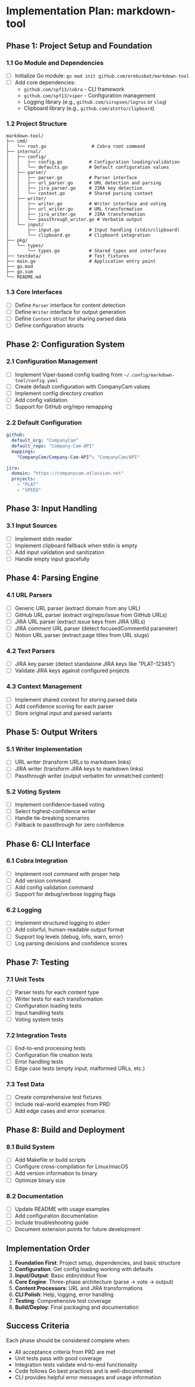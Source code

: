 # Implementation Plan: markdown-tool

## Phase 1: Project Setup and Foundation

### 1.1 Go Module and Dependencies
- [ ] Initialize Go module: `go mod init github.com/erebusbat/markdown-tool`
- [ ] Add core dependencies:
  - `github.com/spf13/cobra` - CLI framework
  - `github.com/spf13/viper` - Configuration management
  - Logging library (e.g., `github.com/sirupsen/logrus` or `slog`)
  - Clipboard library (e.g., `github.com/atotto/clipboard`)

### 1.2 Project Structure
```
markdown-tool/
├── cmd/
│   └── root.go                 # Cobra root command
├── internal/
│   ├── config/
│   │   ├── config.go          # Configuration loading/validation
│   │   └── defaults.go        # Default configuration values
│   ├── parser/
│   │   ├── parser.go          # Parser interface
│   │   ├── url_parser.go      # URL detection and parsing
│   │   ├── jira_parser.go     # JIRA key detection
│   │   └── context.go         # Shared parsing context
│   ├── writer/
│   │   ├── writer.go          # Writer interface and voting
│   │   ├── url_writer.go      # URL transformation
│   │   ├── jira_writer.go     # JIRA transformation
│   │   └── passthrough_writer.go # Verbatim output
│   └── input/
│       ├── input.go           # Input handling (stdin/clipboard)
│       └── clipboard.go       # Clipboard integration
├── pkg/
│   └── types/
│       └── types.go           # Shared types and interfaces
├── testdata/                  # Test fixtures
├── main.go                    # Application entry point
├── go.mod
├── go.sum
└── README.md
```

### 1.3 Core Interfaces
- [ ] Define `Parser` interface for content detection
- [ ] Define `Writer` interface for output generation
- [ ] Define `Context` struct for sharing parsed data
- [ ] Define configuration structs

## Phase 2: Configuration System

### 2.1 Configuration Management
- [ ] Implement Viper-based config loading from `~/.config/markdown-tool/config.yaml`
- [ ] Create default configuration with CompanyCam values
- [ ] Implement config directory creation
- [ ] Add config validation
- [ ] Support for GitHub org/repo remapping

### 2.2 Default Configuration
```yaml
github:
  default_org: "CompanyCam"
  default_repo: "Company-Cam-API"
  mappings:
    "CompanyCam/Company-Cam-API": "CompanyCam/API"

jira:
  domain: "https://companycam.atlassian.net"
  projects:
    - "PLAT"
    - "SPEED"
```

## Phase 3: Input Handling

### 3.1 Input Sources
- [ ] Implement stdin reader
- [ ] Implement clipboard fallback when stdin is empty
- [ ] Add input validation and sanitization
- [ ] Handle empty input gracefully

## Phase 4: Parsing Engine

### 4.1 URL Parsers
- [ ] Generic URL parser (extract domain from any URL)
- [ ] GitHub URL parser (extract org/repo/issue from GitHub URLs)
- [ ] JIRA URL parser (extract issue keys from JIRA URLs)
- [ ] JIRA comment URL parser (detect focusedCommentId parameter)
- [ ] Notion URL parser (extract page titles from URL slugs)

### 4.2 Text Parsers
- [ ] JIRA key parser (detect standalone JIRA keys like "PLAT-12345")
- [ ] Validate JIRA keys against configured projects

### 4.3 Context Management
- [ ] Implement shared context for storing parsed data
- [ ] Add confidence scoring for each parser
- [ ] Store original input and parsed variants

## Phase 5: Output Writers

### 5.1 Writer Implementation
- [ ] URL writer (transform URLs to markdown links)
- [ ] JIRA writer (transform JIRA keys to markdown links)
- [ ] Passthrough writer (output verbatim for unmatched content)

### 5.2 Voting System
- [ ] Implement confidence-based voting
- [ ] Select highest-confidence writer
- [ ] Handle tie-breaking scenarios
- [ ] Fallback to passthrough for zero confidence

## Phase 6: CLI Interface

### 6.1 Cobra Integration
- [ ] Implement root command with proper help
- [ ] Add version command
- [ ] Add config validation command
- [ ] Support for debug/verbose logging flags

### 6.2 Logging
- [ ] Implement structured logging to stderr
- [ ] Add colorful, human-readable output format
- [ ] Support log levels (debug, info, warn, error)
- [ ] Log parsing decisions and confidence scores

## Phase 7: Testing

### 7.1 Unit Tests
- [ ] Parser tests for each content type
- [ ] Writer tests for each transformation
- [ ] Configuration loading tests
- [ ] Input handling tests
- [ ] Voting system tests

### 7.2 Integration Tests
- [ ] End-to-end processing tests
- [ ] Configuration file creation tests
- [ ] Error handling tests
- [ ] Edge case tests (empty input, malformed URLs, etc.)

### 7.3 Test Data
- [ ] Create comprehensive test fixtures
- [ ] Include real-world examples from PRD
- [ ] Add edge cases and error scenarios

## Phase 8: Build and Deployment

### 8.1 Build System
- [ ] Add Makefile or build scripts
- [ ] Configure cross-compilation for Linux/macOS
- [ ] Add version information to binary
- [ ] Optimize binary size

### 8.2 Documentation
- [ ] Update README with usage examples
- [ ] Add configuration documentation
- [ ] Include troubleshooting guide
- [ ] Document extension points for future development

## Implementation Order

1. **Foundation First**: Project setup, dependencies, and basic structure
2. **Configuration**: Get config loading working with defaults
3. **Input/Output**: Basic stdin/stdout flow
4. **Core Engine**: Three-phase architecture (parse → vote → output)
5. **Content Processors**: URL and JIRA transformations
6. **CLI Polish**: Help, logging, error handling
7. **Testing**: Comprehensive test coverage
8. **Build/Deploy**: Final packaging and documentation

## Success Criteria

Each phase should be considered complete when:
- All acceptance criteria from PRD are met
- Unit tests pass with good coverage
- Integration tests validate end-to-end functionality
- Code follows Go best practices and is well-documented
- CLI provides helpful error messages and usage information

